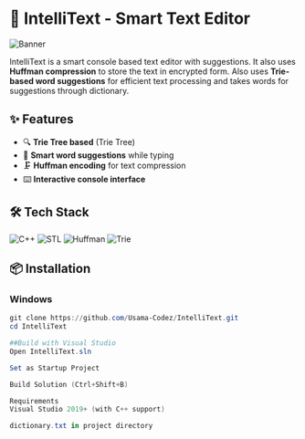 # 🎯 IntelliText - Smart Text Editor

![Banner](https://via.placeholder.com/800x200?text=IntelliText+Smart+Text+Editor) <!-- Replace with actual banner -->

IntelliText is a smart console based text editor with suggestions. It also uses **Huffman compression** to store the text in encrypted form. Also uses **Trie-based word suggestions** for efficient text processing and takes words for suggestions through dictionary.

## ✨ Features

- 🔍 **Trie Tree based** (Trie Tree)
- 📝 **Smart word suggestions** while typing
- 🗜️ **Huffman encoding** for text compression
- ⌨️ **Interactive console interface**

## 🛠️ Tech Stack

![C++](https://img.shields.io/badge/C++-17-blue?logo=cplusplus)
![STL](https://img.shields.io/badge/STL-Data%20Structures-orange)
![Huffman](https://img.shields.io/badge/Huffman-Encoding-brightgreen)
![Trie](https://img.shields.io/badge/Trie-97--way-yellowgreen)

## 📦 Installation

### Windows
```powershell
git clone https://github.com/Usama-Codez/IntelliText.git
cd IntelliText

##Build with Visual Studio
Open IntelliText.sln

Set as Startup Project

Build Solution (Ctrl+Shift+B)

Requirements
Visual Studio 2019+ (with C++ support)

dictionary.txt in project directory
